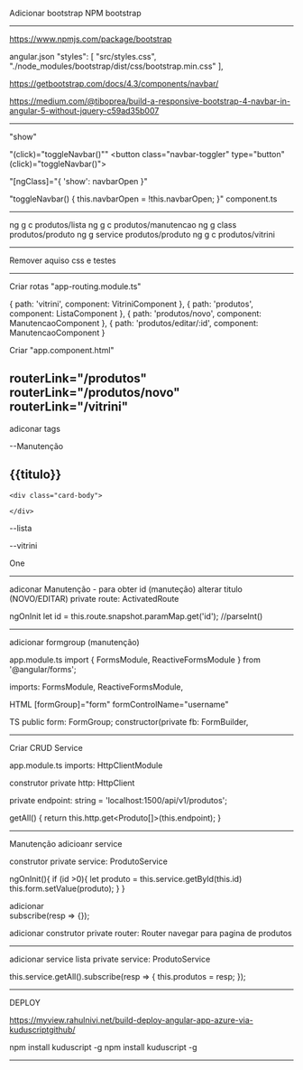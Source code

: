 Adicionar bootstrap
NPM bootstrap

-------------------------------

https://www.npmjs.com/package/bootstrap


angular.json
"styles": [
              "src/styles.css",
              "./node_modules/bootstrap/dist/css/bootstrap.min.css"
            ],

https://getbootstrap.com/docs/4.3/components/navbar/

https://medium.com/@tiboprea/build-a-responsive-bootstrap-4-navbar-in-angular-5-without-jquery-c59ad35b007

-------------------------------------

"show"
<div class="collapse navbar-collapse show">

"(click)="toggleNavbar()""
 <button class="navbar-toggler" type="button" (click)="toggleNavbar()">


"[ngClass]="{ 'show': navbarOpen }"
 <div class="collapse navbar-collapse" [ngClass]="{ 'show': navbarOpen }">

"toggleNavbar() {    this.navbarOpen = !this.navbarOpen;  }"
component.ts

-------------------------------------
ng g c produtos/lista
ng g c produtos/manutencao
ng g class produtos/produto
ng g service produtos/produto
ng g c produtos/vitrini

---------------------------------------

Remover aquiso css e testes

---------------------------------------

Criar rotas "app-routing.module.ts"

  {
    path: 'vitrini',
    component: VitriniComponent
  },
  {
    path: 'produtos',
    component: ListaComponent
  },
  {
    path: 'produtos/novo',
    component: ManutencaoComponent
  },
  {
      path: 'produtos/editar/:id',
      component: ManutencaoComponent
  }

  Criar  "app.component.html"
  
  <div class="container p-2">
  <router-outlet></router-outlet>
</div>

  routerLink="/produtos"
  routerLink="/produtos/novo"
  routerLink="/vitrini"
  ------------------------

  adiconar tags

--Manutenção
<div class="container p-5">
  <div class="card">
    <h2 class="text-center"> {{titulo}} </h2>

    <div class="card-body">

    </div>
  </div>
</div>

--lista
 <div class="card">
  <div class="card-body">

  </div>
</div>

--vitrini
<div class="card-columns">

 <div class="card ">
    <div class="card-body">
      <p class="card-text">One</p>
    </div>
  </div>
  
</div>

----------------------

adiconar Manutenção - para obter id (manuteção) alterar titulo (NOVO/EDITAR)
  private route: ActivatedRoute 

  ngOnInit
    let id = this.route.snapshot.paramMap.get('id');
    //parseInt()

---------------------

adicionar formgroup (manutenção)

app.module.ts
import { FormsModule, ReactiveFormsModule } from '@angular/forms';

imports:
   FormsModule,
  ReactiveFormsModule,

HTML
[formGroup]="form"
formControlName="username"

TS
public form: FormGroup;
constructor(private fb: FormBuilder,

---------------------------------
Criar CRUD Service

app.module.ts
imports:
  HttpClientModule

construtor
  private http: HttpClient

  private endpoint: string = 'localhost:1500/api/v1/produtos';

  getAll() {
    return this.http.get<Produto[]>(this.endpoint);
  }

  --------------------------------------------
Manutenção adicioanr service

construtor
  private service: ProdutoService

  ngOnInit(){
    if (id >0){
     let produto = this.service.getById(this.id)
      this.form.setValue(produto);
    }
  }

adicionar  
  subscribe(resp => {});

adicionar construtor
  private router: Router
    navegar para pagina de produtos

  -----------------------------

adicionar service lista
  private service: ProdutoService

  this.service.getAll().subscribe(resp => {
      this.produtos = resp;
    });

---------------------------------   

DEPLOY

https://myview.rahulnivi.net/build-deploy-angular-app-azure-via-kuduscriptgithub/

npm install kuduscript -g
npm install kuduscript -g

----------------------------------

